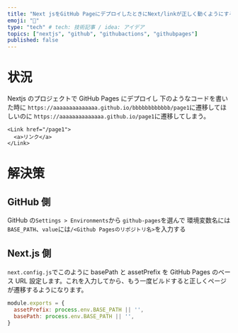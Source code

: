 ```yaml
---
title: "Next jsをGitHub PageにデプロイしたときにNext/linkが正しく動くようにする"
emoji: "🚀"
type: "tech" # tech: 技術記事 / idea: アイデア
topics: ["nextjs", "github", "githubactions", "githubpages"]
published: false
---
```


# 状況

Nextjs のプロジェクトで GitHub Pages にデプロイし 下のようなコードを書いた時に `https://aaaaaaaaaaaaaa.github.io/bbbbbbbbbbbb/page1`に遷移してほしいのに `https://aaaaaaaaaaaaaa.github.io/page1`に遷移してしまう。

```tsx
<Link href="/page1">
  <a>リンク</a>
</Link>
```

# 解決策

## GitHub 側

GitHub の`Settings > Environments`から `github-pages`を選んで 環境変数名には`BASE_PATH`、`value`には`/<Github Pagesのリポジトリ名>`を入力する

## Next.js 側

`next.config.js`でこのように basePath と assetPrefix を GitHub Pages のベース URL 設定します。これを入力してから、もう一度ビルドすると正しくページが遷移するようになります。

```js:next.config.js
module.exports = {
  assetPrefix: process.env.BASE_PATH || '',
  basePath: process.env.BASE_PATH || '',
}
```
